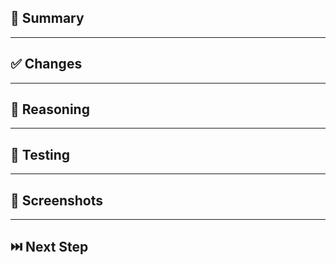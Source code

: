 ## 📌 Summary

---

## ✅ Changes

---

## 🧠 Reasoning

---

## 🧪 Testing


---

## 📸 Screenshots

---

## ⏭️ Next Step
